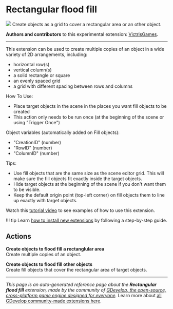 # Rectangular flood fill

<img src="https://resources.gdevelop-app.com/assets/Icons/Glyphster Pack/Master/SVG/Graphic Design/Graphic Design_grid.svg" class="extension-icon"></img>
Create objects as a grid to cover a rectangular area or an other object.

**Authors and contributors** to this experimental extension: [VictrisGames](https://gd.games/VictrisGames).

---

This extension can be used to create multiple copies of an object in a wide variety of 2D arrangements, including:

- horizontal row(s)
- vertical column(s)
- a solid rectangle or square
- an evenly spaced grid
- a grid with different spacing between rows and columns

How To Use:

- Place target objects in the scene in the places you want fill objects to be created
- This action only needs to be run once (at the beginning of the scene or using "Trigger Once")

Object variables (automatically added on Fill objects): 

- "CreationID" (number)
- "RowID" (number)
- "ColumnID" (number)

Tips:

- Use fill objects that are the same size as the scene editor grid.  This will make sure the fill objects fit exactly inside the target objects.
- Hide target objects at the beginning of the scene if you don't want them to be visible.
- Keep the default origin point (top-left corner) on fill objects them to line up exactly with target objects.

Watch this [tutorial video](https://youtu.be/rlGSlNSRR9w) to see examples of how to use this extension.

!!! tip
    Learn [how to install new extensions](/gdevelop5/extensions/search) by following a step-by-step guide.

## Actions

**Create objects to flood fill a rectanglular area**  
Create multiple copies of an object.

**Create objects to flood fill other objects**  
Create fill objects that cover the rectangular area of target objects.




---

*This page is an auto-generated reference page about the **Rectangular flood fill** extension, made by the community of [GDevelop, the open-source, cross-platform game engine designed for everyone](https://gdevelop.io/).* Learn more about [all GDevelop community-made extensions here](/gdevelop5/extensions).